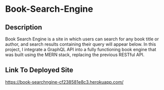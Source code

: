 # Book-Search-Engine

## Description 

Book Search Engine is a site in which users can search for any book title or author, and search results containing their query will appear below. In this project, I integrate a GraphQL API into a fully functioning book engine that was built using the MERN stack, replacing the previous RESTful API.

## Link To Deployed Site


https://book-searchngine-cf238581e8c3.herokuapp.com/
